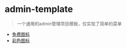 # admin-template

> 一个通用的admin管理项目模板，仅实现了简单的菜单


- [免费图标](https://www.logosc.cn/logo/)
- [彩色图标](https://icons8.com/icon/set/popular/color)